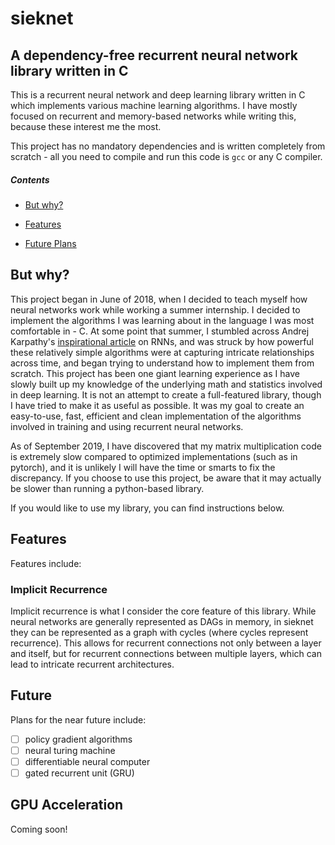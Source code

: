 # sieknet

## A dependency-free recurrent neural network library written in C
This is a recurrent neural network and deep learning library written in C which implements various machine learning algorithms. I have mostly focused on recurrent and memory-based networks while writing this, because these interest me the most.

This project has no mandatory dependencies and is written completely from scratch - all you need to compile and run this code is `gcc` or any C compiler.

##### Contents  
- [But why?](#purpose)  

- [Features](#features)  

- [Future Plans](#future)  

<a name="purpose"/>

## But why?

This project began in June of 2018, when I decided to teach myself how neural networks work while working a summer internship. I decided to implement the algorithms I was learning about in the language I was most comfortable in - C. At some point that summer, I stumbled across Andrej Karpathy's [inspirational article](http://karpathy.github.io/2015/05/21/rnn-effectiveness/) on RNNs, and was struck by how powerful these relatively simple algorithms were at capturing intricate relationships across time, and began trying to understand how to implement them from scratch. This project has been one giant learning experience as I have slowly built up my knowledge of the underlying math and statistics involved in deep learning. It is not an attempt to create a full-featured library, though I have tried to make it as useful as possible. It was my goal to create an easy-to-use, fast, efficient and clean implementation of the algorithms involved in training and using recurrent neural networks.

As of September 2019, I have discovered that my matrix multiplication code is extremely slow compared to optimized implementations (such as in pytorch), and it is unlikely I will have the time or smarts to fix the discrepancy. If you choose to use this project, be aware that it may actually be slower than running a python-based library.

If you would like to use my library, you can find instructions below.

<a name="features"/>

## Features

Features include:

### Implicit Recurrence

Implicit recurrence is what I consider the core feature of this library. While neural networks are generally represented as DAGs in memory, in sieknet they can be represented as a graph with cycles (where cycles represent recurrence). This allows for recurrent connections not only between a layer and itself, but for recurrent connections between multiple layers, which can lead to intricate recurrent architectures.

<a name="future"/>

## Future

Plans for the near future include:
- [ ] policy gradient algorithms
- [ ] neural turing machine
- [ ] differentiable neural computer
- [ ] gated recurrent unit (GRU)

<a name="gpu">

## GPU Acceleration

Coming soon!

